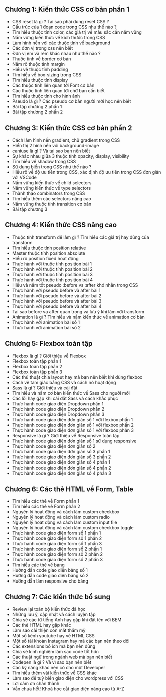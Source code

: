 ## Chương 1: Kiến thức CSS cơ bản phần 1

- CSS reset là gì ? Tại sao phải dùng reset CSS ?
- Cấu trúc của 1 đoạn code trong CSS như thế nào ?
- Tìm hiểu thuộc tính color, các giá trị về màu sắc cần nắm vững
- Nắm vững kiến thức về kích thước trong CSS
- Làm hình nền với các thuộc tính về background
- Các đơn vị trong css nên biết
- Đơn vị em và rem khác nhau như thế nào ?
- Thuộc tính về border cơ bản
- Nắm rõ thuộc tính margin
- Hiểu về thuộc tính padding
- Tìm hiểu về box-sizing trong CSS
- Tìm hiểu thuộc tính display
- Các thuộc tính liên quan tới Font cơ bản
- Các thuộc tính liên quan tới chữ bạn cần biết
- Tìm hiểu thuộc tính cho hình ảnh
- Pseudo là gì ? Các pseudo cơ bản người mới học nên biết
- Bài tập chương 2 phần 1
- Bài tập chương 2 phần 2

## Chương 3: Kiến thức CSS cơ bản phần 2

- Cách làm hình nền gradient, chữ gradient trong CSS
- Hiển thị 2 hình nền với background-image
- caniuse là gì ? Và tại sao bạn nên biết
- Sự khác nhau giữa 3 thuộc tính opacity, display, visibility
- Tìm hiểu về shadow trong CSS
- Sử dụng biến trong CSS như thế nào ?
- Hiểu rõ về độ ưu tiên trong CSS, xác định độ ưu tiên trong CSS đơn giản với VSCode
- Nắm vững kiến thức về child selectors
- Nắm vững kiến thức về type selectors
- Thành thạo combinators trong CSS
- Tìm hiểu thêm các selectors nâng cao
- Nắm vững thuộc tính transition cơ bản
- Bài tập chương 3

## Chương 4: Kiến thức CSS nâng cao

- Thuộc tính transform để làm gì ? Tìm hiểu các giá trị hay dùng của transform
- Tìm hiểu thuộc tính position relative
- Master thuộc tính position absolute
- Hiểu rõ position fixed hoạt động
- Thực hành với thuộc tính position bài 1
- Thực hành với thuộc tính position bài 2
- Thực hành với thuộc tính position bài 3
- Thực hành với thuộc tính position bài 4
- Hiểu và nắm tốt pseudo :before vs :after khó nhằn trong CSS
- Thực hành với pseudo before và after bài 1
- Thực hành với pseudo before và after bài 2
- Thực hành với pseudo before và after bài 3
- Thực hành với pseudo before và after bài 4
- Tai sao before va after quan trong và lưu ý khi làm với transform
- Animation là gì ? Tìm hiểu và nắm kiến thức về animation cơ bản
- Thực hành với animation bài số 1
- Thực hành với animation bài số 2

## Chương 5: Flexbox toàn tập

- Flexbox là gì ? Giới thiệu về Flexbox
- Flexbox toàn tập phần 1
- Flexbox toàn tập phần 2
- Flexbox toàn tập phần 3
- Các thủ thuật chia layout hay mà bạn nên biết khi dùng flexbox
- Cách vẽ tam giác bằng CSS và cách nó hoạt động
- Sass là gì ? Giới thiệu và cài đặt
- Tìm hiểu và nắm cơ bản kiến thức về Sass cho người mới
- Các lỗi hay gặp khi cài đặt Sass và cách khắc phục
- Thực hành code giao diện Dropdown phần 1
- Thực hành code giao diện Dropdown phần 2
- Thực hành code giao diện Dropdown phần 3
- Thực hành code giao diện đơn giản số 1 với flexbox phần 1
- Thực hành code giao diện đơn giản số 1 với flexbox phần 2
- Thực hành code giao diện đơn giản số 1 với flexbox phần 3
- Responsive là gì ? Giới thiệu về Responsive toàn tập
- Thực hành code giao diện đơn giản số 1 sử dụng responsive
- Thực hành code giao diện đơn giản số 2
- Thực hành code giao diện đơn giản số 3 phần 1
- Thực hành code giao diện đơn giản số 3 phần 2
- Thực hành code giao diện đơn giản số 4 phần 1
- Thực hành code giao diện đơn giản số 4 phần 2
- Thực hành code giao diện đơn giản số 4 phần 3

## Chương 6: Các thẻ HTML về Form, Table

- Tìm hiểu các thẻ về Form phần 1
- Tìm hiểu các thẻ về Form phần 2
- Nguyên lý hoạt động và cách làm custom checkbox
- Nguyên lý hoạt động và cách làm custom radio
- Nguyên lý hoạt động và cách làm custom input file
- Nguyên lý hoạt động và cách làm custom checkbox toggle
- Thực hành code giao diện form số 1 phần 1
- Thực hành code giao diện form số 1 phần 2
- Thực hành code giao diện form số 1 phần 3
- Thực hành code giao diện form số 2 phần 1
- Thực hành code giao diện form số 2 phần 2
- Thực hành code giao diện form số 2 phần 3
- Tìm hiểu các thẻ về bảng
- Hướng dẫn code giao diện bảng số 1
- Hướng dẫn code giao diện bảng số 2
- Hướng dẫn làm responsive cho bảng

## Chương 7: Các kiến thức bổ sung

- Review lại toàn bộ kiến thức đã học
- Những lưu ý, cập nhật và cách luyện tập
- Chia sẻ các từ tiếng Anh hay gặp khi đặt tên với BEM
- Các thẻ HTML hay gặp khác
- Làm sao cải thiện con mắt thẩm mỹ
- Một số kênh youtube hay về HTML CSS
- Một số tài khoản Instagram hay mà các bạn nên theo dõi
- Các extensions bổ ích mà bạn nên dùng
- Chia sẻ kinh nghiệm làm sao code tốt hơn
- Các thuật ngữ trong ngành web mà bạn nên biết
- Codepen là gì ? Và vì sao bạn nên biết
- Các kỹ năng khác nên có cho một Developer
- Tìm hiểu thêm vài kiến thức về CSS khác
- Làm sao để tuỳ biến giao diện cho wordpress với CSS
- Lời cảm ơn chân thành
- Vẫn chưa hết! Khoá học cắt giao diện nâng cao từ A-Z
